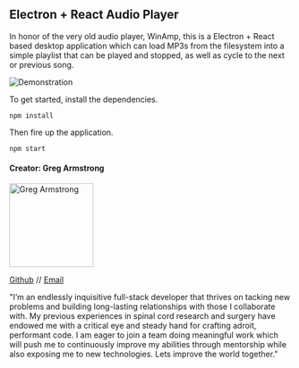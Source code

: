 ## Electron + React Audio Player

In honor of the very old audio player, WinAmp, this is a Electron + React based desktop application which can load MP3s from the filesystem into a simple playlist that can be played and stopped, as well as cycle to the next or previous song.

![Demonstration](http://g.recordit.co/weU61UNpTb.gif)

To get started, install the dependencies.

```
npm install
```

Then fire up the application.

```
npm start
```

#### Creator: Greg Armstrong

<img src="https://avatars2.githubusercontent.com/u/13356027?v=3&s=400" alt="Greg Armstrong" width=150>

[Github](https://github.com/GregoryArmstrong) // [Email](MrGregTArmstrong@gmail.com)

"I’m an endlessly inquisitive full-stack developer that thrives on tacking new problems and building long-lasting relationships with those I collaborate with. My previous experiences in spinal cord research and surgery have endowed me with a critical eye and steady hand for crafting adroit, performant code. I am eager to join a team doing meaningful work which will push me to continuously improve my abilities through mentorship while also exposing me to new technologies. Lets improve the world together."
